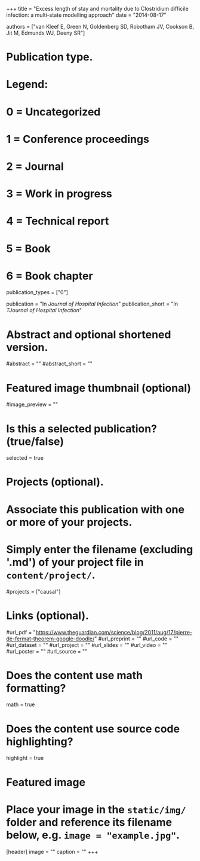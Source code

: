 +++
title = "Excess length of stay and mortality due to Clostridium difficile infection: a multi-state modelling approach"
date = "2014-08-17"

authors = ["van Kleef E, Green N, Goldenberg SD, Robotham JV, Cookson B, Jit M, Edmunds WJ, Deeny SR"]

# Publication type.
# Legend:
# 0 = Uncategorized
# 1 = Conference proceedings
# 2 = Journal
# 3 = Work in progress
# 4 = Technical report
# 5 = Book
# 6 = Book chapter
publication_types = ["0"]

publication = "In *Journal of Hospital Infection*"
publication_short = "In *TJournal of Hospital Infection*"

# Abstract and optional shortened version.
#abstract = ""
#abstract_short = ""

# Featured image thumbnail (optional)
#image_preview = ""

# Is this a selected publication? (true/false)
selected = true

# Projects (optional).
#   Associate this publication with one or more of your projects.
#   Simply enter the filename (excluding '.md') of your project file in `content/project/`.
#projects = ["causal"]

# Links (optional).
#url_pdf = "https://www.theguardian.com/science/blog/2011/aug/17/pierre-de-fermat-theorem-google-doodle/"
#url_preprint = ""
#url_code = ""
#url_dataset = ""
#url_project = ""
#url_slides = ""
#url_video = ""
#url_poster = ""
#url_source = ""

# Does the content use math formatting?
math = true

# Does the content use source code highlighting?
highlight = true

# Featured image
# Place your image in the `static/img/` folder and reference its filename below, e.g. `image = "example.jpg"`.
[header]
image = ""
caption = ""
+++